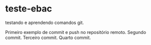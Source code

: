 # teste-ebac
testando e aprendendo comandos git.

Primeiro exemplo de commit e push no repositório remoto.
Segundo commit.
Terceiro commit.
Quarto commit.


